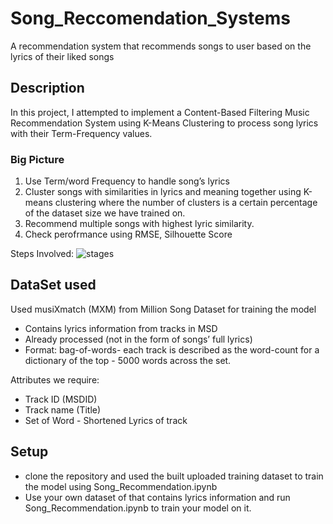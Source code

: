 # Song_Reccomendation_Systems
A recommendation system that recommends songs to user based on the lyrics of their liked songs

## Description

In this project, I attempted to implement a Content-Based Filtering Music Recommendation System using K-Means Clustering to process song lyrics with their Term-Frequency values. 

### Big Picture
1. Use Term/word Frequency to handle song’s lyrics
2. Cluster songs with similarities in lyrics and meaning together using K-means clustering where the number of clusters is a certain percentage of the dataset size we have trained on.
3. Recommend multiple songs with highest lyric similarity.
4. Check perofrmance using RMSE, Silhouette Score



Steps Involved:
![stages](https://github.com/AineshAdvani/Song_Reccomendation_Systems/assets/42750392/a8e7c9a7-3147-4baa-9da1-6754918391e4)


## DataSet used
Used musiXmatch (MXM) from Million Song Dataset for training the model
- Contains lyrics information from tracks in MSD
- Already processed (not in the form of songs’ full lyrics)
- Format: bag-of-words- each track is described as the word-count for a dictionary of the top - 5000 words across the set.

Attributes we require:
- Track ID (MSDID)
- Track name (Title) 
- Set of Word - Shortened Lyrics of track

## Setup
- clone the repository and used the built uploaded training dataset to train the model using Song_Recommendation.ipynb
- Use your own dataset of that contains lyrics information and run Song_Recommendation.ipynb to train your model on it.






